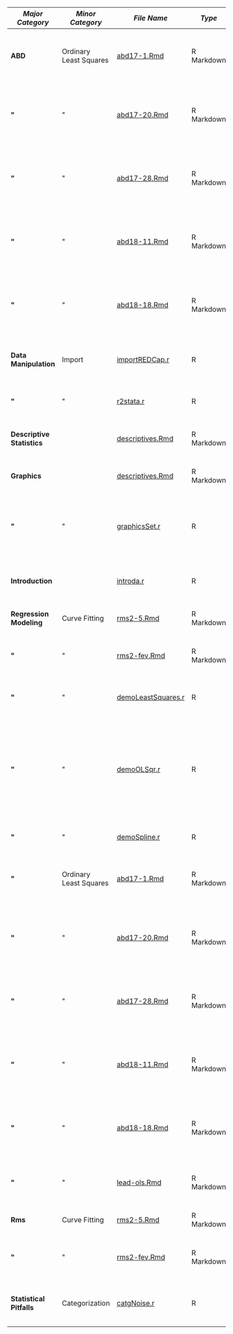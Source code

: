 *Major Category* | *Minor Category* | *File Name* | *Type* | *Description*
---- | ---- | ---- | ---- | ----
**ABD**| Ordinary Least Squares | [abd17-1.Rmd](https://github.com/harrelfe/rscripts/blob/master/abd17-1.Rmd) | R Markdown | Analysis of Biological Data Chapter 17 Practice Problems 1-3; [report](http://htmlpreview.github.io/?https://github.com/harrelfe/rscripts/blob/master/abd17-1.html)
**"**| " | [abd17-20.Rmd](https://github.com/harrelfe/rscripts/blob/master/abd17-20.Rmd) | R Markdown | Analysis of Biological Data Chapter 17 Assignment Problems 20-21; [report](http://htmlpreview.github.io/?https://github.com/harrelfe/rscripts/blob/master/abd17-20.html)
**"**| " | [abd17-28.Rmd](https://github.com/harrelfe/rscripts/blob/master/abd17-28.Rmd) | R Markdown | Analysis of Biological Data Chapter 17 Assignment Problem 28; [report](http://htmlpreview.github.io/?https://github.com/harrelfe/rscripts/blob/master/abd17-28.html)
**"**| " | [abd18-11.Rmd](https://github.com/harrelfe/rscripts/blob/master/abd18-11.Rmd) | R Markdown | Analysis of Biological Data Chapter 18 Assignment Problem 11; [report](http://htmlpreview.github.io/?https://github.com/harrelfe/rscripts/blob/master/abd18-11.html)
**"**| " | [abd18-18.Rmd](https://github.com/harrelfe/rscripts/blob/master/abd18-18.Rmd) | R Markdown | Analysis of Biological Data Chapter 18 Assignment Problem 18; [report](http://htmlpreview.github.io/?https://github.com/harrelfe/rscripts/blob/master/abd18-18.html)
**Data Manipulation**| Import | [importREDCap.r](https://github.com/harrelfe/rscripts/blob/master/importREDCap.r) | R | Function to clean up REDCap dataset exported to R
**"**| " | [r2stata.r](https://github.com/harrelfe/rscripts/blob/master/r2stata.r) | R | Convert an R data frame to a Stata .dta file
**Descriptive Statistics**|  | [descriptives.Rmd](https://github.com/harrelfe/rscripts/blob/master/descriptives.Rmd) | R Markdown | Descriptive Analysis of FEV Dataset; [report](http://htmlpreview.github.io/?https://github.com/harrelfe/rscripts/blob/master/descriptives.html)
**Graphics**|  | [descriptives.Rmd](https://github.com/harrelfe/rscripts/blob/master/descriptives.Rmd) | R Markdown | Descriptive Analysis of FEV Dataset; [report](http://htmlpreview.github.io/?https://github.com/harrelfe/rscripts/blob/master/descriptives.html)
**"**| " | [graphicsSet.r](https://github.com/harrelfe/rscripts/blob/master/graphicsSet.r) | R | various graphics utility functions including color specifications
**Introduction**|  | [introda.r](https://github.com/harrelfe/rscripts/blob/master/introda.r) | R | Intro to R for Data Analysis (With Self-Contained Data)
**Regression Modeling**| Curve Fitting | [rms2-5.Rmd](https://github.com/harrelfe/rscripts/blob/master/rms2-5.Rmd) | R Markdown | RMS Chapter 2 Problem 5; [report](http://htmlpreview.github.io/?https://github.com/harrelfe/rscripts/blob/master/rms2-5.html)
**"**| " | [rms2-fev.Rmd](https://github.com/harrelfe/rscripts/blob/master/rms2-fev.Rmd) | R Markdown | RMS Chapter 2 Example: Analysis of FEV Dataset; [report](http://htmlpreview.github.io/?https://github.com/harrelfe/rscripts/blob/master/rms2-fev.html)
**"**| " | [demoLeastSquares.r](https://github.com/harrelfe/rscripts/blob/master/demoLeastSquares.r) | R | Interactive Demo of Least Squares and Other Fitting
**"**| " | [demoOLSqr.r](https://github.com/harrelfe/rscripts/blob/master/demoOLSqr.r) | R | Non-Interactive Demo of Polynomial and Spline Fitting with OLS and quantile regression and how to use a list of models
**"**| " | [demoSpline.r](https://github.com/harrelfe/rscripts/blob/master/demoSpline.r) | R | Interactive Demo of Spline Fitting
**"**| Ordinary Least Squares | [abd17-1.Rmd](https://github.com/harrelfe/rscripts/blob/master/abd17-1.Rmd) | R Markdown | Analysis of Biological Data Chapter 17 Practice Problems 1-3; [report](http://htmlpreview.github.io/?https://github.com/harrelfe/rscripts/blob/master/abd17-1.html)
**"**| " | [abd17-20.Rmd](https://github.com/harrelfe/rscripts/blob/master/abd17-20.Rmd) | R Markdown | Analysis of Biological Data Chapter 17 Assignment Problems 20-21; [report](http://htmlpreview.github.io/?https://github.com/harrelfe/rscripts/blob/master/abd17-20.html)
**"**| " | [abd17-28.Rmd](https://github.com/harrelfe/rscripts/blob/master/abd17-28.Rmd) | R Markdown | Analysis of Biological Data Chapter 17 Assignment Problem 28; [report](http://htmlpreview.github.io/?https://github.com/harrelfe/rscripts/blob/master/abd17-28.html)
**"**| " | [abd18-11.Rmd](https://github.com/harrelfe/rscripts/blob/master/abd18-11.Rmd) | R Markdown | Analysis of Biological Data Chapter 18 Assignment Problem 11; [report](http://htmlpreview.github.io/?https://github.com/harrelfe/rscripts/blob/master/abd18-11.html)
**"**| " | [abd18-18.Rmd](https://github.com/harrelfe/rscripts/blob/master/abd18-18.Rmd) | R Markdown | Analysis of Biological Data Chapter 18 Assignment Problem 18; [report](http://htmlpreview.github.io/?https://github.com/harrelfe/rscripts/blob/master/abd18-18.html)
**"**| " | [lead-ols.Rmd](https://github.com/harrelfe/rscripts/blob/master/lead-ols.Rmd) | R Markdown | Linear Model Analysis of Rosner `lead` Dataset; [report](http://htmlpreview.github.io/?https://github.com/harrelfe/rscripts/blob/master/lead-ols.html)
**Rms**| Curve Fitting | [rms2-5.Rmd](https://github.com/harrelfe/rscripts/blob/master/rms2-5.Rmd) | R Markdown | RMS Chapter 2 Problem 5; [report](http://htmlpreview.github.io/?https://github.com/harrelfe/rscripts/blob/master/rms2-5.html)
**"**| " | [rms2-fev.Rmd](https://github.com/harrelfe/rscripts/blob/master/rms2-fev.Rmd) | R Markdown | RMS Chapter 2 Example: Analysis of FEV Dataset; [report](http://htmlpreview.github.io/?https://github.com/harrelfe/rscripts/blob/master/rms2-fev.html)
**Statistical Pitfalls**| Categorization | [catgNoise.r](https://github.com/harrelfe/rscripts/blob/master/catgNoise.r) | R | Interactive RStudio Simulation of Noise and Categorization
